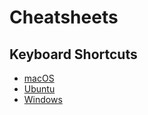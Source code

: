 # Cheatsheets

## Keyboard Shortcuts

- [macOS](./macos-keyboard-shortcuts.md)
- [Ubuntu](ubuntu-keyboard-shortcuts.md)
- [Windows](./windows-keyboard-shortcuts.md)

